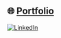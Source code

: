 
## 🌐 [Portfolio](https://aihamch.com/)
[![LinkedIn](https://img.shields.io/badge/LinkedIn-%230077B5.svg?logo=linkedin&logoColor=white)](https://www.linkedin.com/in/al5311245/) 

